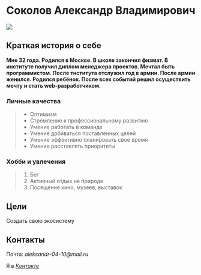 # Соколов Александр Владимирович

![](/image/aboutme.JPG)

## Краткая история о себе

__Мне 32 года. Родился в Москве. В школе закончил физмат. В институте получил диплом менеджера проектов. Мечтал быть программистом. После тнститута отслужил год в армии. После армии женился. Родился ребёнок. После всех событий решил осуществить мечту и стать web-разработчиком.__

### Личные качества
 >
 > - Оптимизм
 > - Стремление к профессиональному развитию
 > - Умение работать в команде
 > - Умение добиваться поставленных целей
 > - Умение эффективно планировать свое время
 > - Умение расставлять приоритеты

### Хобби и увлечения
 > 
 >  1. Бег
 >  2. Активный отдых на природе
 >  3. Посещение кино, музеев, выставок

## Цели

Создать свою экосистему

## Контакты

Почта: _aleksandr-04-10@mail.ru_

Я в [_Контакте_](https://vk.com/aleksandrfalconsokolov)
